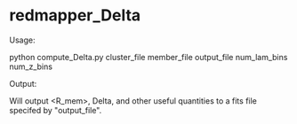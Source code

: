 # redmapper_Delta

Usage:

python compute_Delta.py cluster_file member_file output_file num_lam_bins num_z_bins

Output:

Will output <R_mem>, Delta, and other useful quantities to a fits file specifed by "output_file".